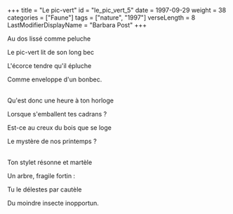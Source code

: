 +++
title = "Le pic-vert"
id = "le_pic_vert_5"
date = 1997-09-29
weight = 38
categories = ["Faune"]
tags = ["nature", "1997"]
verseLength = 8
LastModifierDisplayName = "Barbara Post"
+++

Au dos lissé comme peluche

Le pic-vert lit de son long bec

L'écorce tendre qu'il épluche

Comme enveloppe d'un bonbec.

 \
Qu'est donc une heure à ton horloge

Lorsque s'emballent tes cadrans ?

Est-ce au creux du bois que se loge

Le mystère de nos printemps ?

 \
Ton stylet résonne et martèle

Un arbre, fragile fortin :

Tu le délestes par cautèle

Du moindre insecte inopportun.
